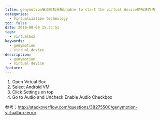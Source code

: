 ```yaml
---
title: genymotion安卓模拟器报Unable to start the virtual device的解决办法
categories:
  - Virtualization technology
toc: false
date: 2016-08-08 15:33:51
tags:
  - virtualbox
keywords:
  - genymotion
  - virtual device
description:
  - genymotion
  - virtual device
feature:
---
```


1. Open Virtual Box
2. Select Android VM 
3. Click Settings on top
4. Go to Audio and Uncheck Enable Audio Checkbox

参考：http://stackoverflow.com/questions/38275500/genymotion-virtualbox-error

